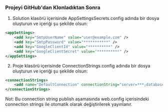 ﻿### Projeyi GitHub'dan Klonladıktan Sonra

1. Solution klasörü içerisinde AppSettingsSecrets.config adında bir dosya oluşturun ve içeriği şu şekilde olsun:

```xml
<appSettings>
	<add key="SmtpUserName" value="user@example.com" />
	<add key="SmtpPassword" value="***********" />
	<add key="GoogleClientId" value="**********" />
	<add key="GoogleClientSecret" value="**********" />
</appSettings>
```

2. Proje klasörü içerisinde ConnectionStrings.config adında bir dosya oluşturun ve içeriği şu şekilde olsun:

```xml
<connectionStrings>
	<add name="DefaultConnection" connectionString="server=***;database=***;user id=***;password=***" providerName="System.Data.SqlClient" />
</connectionStrings>
```

Not: Bu connection string publish aşamasında web.config içerisindeki connection strings ile otomatik olarak değiştirilerek yayınlanır.